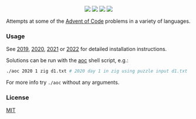 <p align="center">
    <a href="./2022"><img src="https://img.shields.io/badge/2022-6%2F25-blue"></a>
    <a href="./2021"><img src="https://img.shields.io/badge/2021-15%2F25-blue"></a>
    <a href="./2020"><img src="https://img.shields.io/badge/2020-15%2F25-blue"></a>
    <a href="./2019"><img src="https://img.shields.io/badge/2019-3%2F25-blue"></a>
</p>

Attempts at some of the [Advent of Code](https://adventofcode.com/) problems in a variety
 of languages.

### Usage

See [2019](./2019/README.md), [2020](./2020/README.md), [2021](./2021/README.md)
or [2022](./2022/README.md) for detailed installation instructions.

Solutions can be run with the [aoc](./aoc) shell script, e.g.:

```sh
./aoc 2020 1 zig d1.txt # 2020 day 1 in zig using puzzle input d1.txt
```

For more info try `./aoc` without any arguments.

### License

[MIT](./LICENSE)
